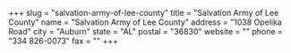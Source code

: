 +++
slug = "salvation-army-of-lee-county"
title = "Salvation Army of Lee County"
name = "Salvation Army of Lee County"
address = "1038 Opelika Road"
city = "Auburn"
state = "AL"
postal = "36830"
website = ""
phone = "334 826-0073"
fax = ""
+++
